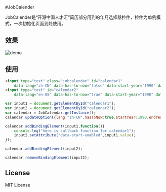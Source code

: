 #JobCalender

JobCalender是“开源中国人才汇”简历部分用到的年月选择器控件，控件为单例模式，一次初始化页面到处使用。

## 效果

![demo](https://git.oschina.net/duguying2008/JobCalender/raw/master/shot.png)

## 使用

```html
<input type="text" class="jobcalendar" id="calendar1" 
	data-lang="zh-CN" data-has-to-now="false" data-start-year="1990" data-end-year="2015" />
<input type="text" id="calendar2" 
	data-lang="en-US" data-has-to-now="true" data-start-year="1990" data-end-year="2015" />
```

```javascript
var input1 = document.getElementById("calendar1");
var input2 = document.getElementById("calendar2");
var calendar = JobCalendar.getInstance();
calendar.updateOption({lang:"zh-CN",hasToNow:true,startYear:1990,endYear:2015, startEnabled:199504, endEnabled:200011});

calendar.addBindingElement(input1,function(){
	console.log("here is callback function for calendar1");
	input2.setAttribute("data-start-enabled",input1.value);
});

calendar.addBindingElement(input2);

calendar.removeBindingElement(input2);
```

## License

MIT License
